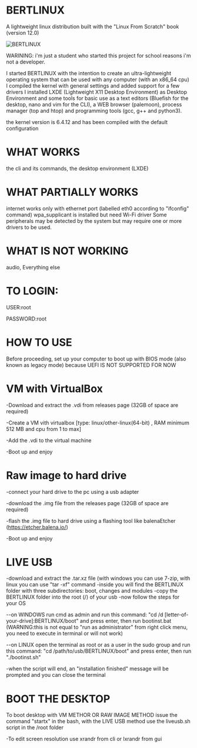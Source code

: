 # BERTLINUX


A lightweight linux distribution built with the "Linux From Scratch" book (version 12.0)

![BERTLINUX](https://github.com/gbertuzzi05/BERTLINUX/assets/106744847/12d48007-3e45-4c46-83ba-041beca3e2bf)





WARINING: i'm just a student who started this project for school reasons i'm not a developer.





I started BERTLINUX with the intention to create an ultra-lightweight operating system that can be used with any computer (with an x86_64 cpu)
I compiled the kernel with general settings and added support for a few drivers
I installed LXDE (Lightweight X11 Desktop Environment) as Desktop Environment and some tools for basic use as a text editors (Bluefish for the desktop, nano and vim for the CLI), a WEB browser (palemoon), process manager (top and htop) and programming tools (gcc, g++ and python3).

the kernel version is 6.4.12 and has been compiled with the default configuration

# WHAT WORKS



the cli and its commands, the desktop environment (LXDE) 

# WHAT PARTIALLY WORKS


internet works only with ethernet port (labelled eth0 according to "ifconfig" command) wpa_supplicant is installed but need Wi-Fi driver
Some peripherals may be detected by the system but may require one or more drivers to be used.
# WHAT IS NOT WORKING


audio, Everything else


# TO LOGIN:

USER:root

PASSWORD:root





# HOW TO USE 
Before proceeding, set up your computer to boot up with BIOS mode (also known as legacy mode) because UEFI IS NOT SUPPORTED FOR NOW


# VM with VirtualBox
-Download and extract the .vdi from releases page (32GB of space are required)


-Create a VM vith virtualbox [type: linux/other-linux(64-bit) , RAM minimum 512 MB and cpu from 1 to max]


-Add the .vdi to the virtual machine


-Boot up and enjoy


# Raw image to hard drive

-connect your hard drive to the pc using a usb adapter

-download the .img file from the releases page (32GB of space are required)

-flash the .img file to hard drive using a flashing tool like balenaEtcher (https://etcher.balena.io/)

-Boot up and enjoy


# LIVE USB

-download and extract the .tar.xz file (with windows you can use 7-zip, with linux you can use "tar -xf" command
-inside you will find the BERTLINUX folder with three subdirectories: boot, changes and modules
-copy the BERTLINUX folder into the root (/) of your usb
-now follow the steps for your OS 


--on WINDOWS run cmd as admin and run this command: "cd /d [letter-of-your-drive]:BERTLINUX/boot" and press enter, then run bootinst.bat (WARNING:this is not equal to "run as administrator" from right click menu, you need to execute in terminal or will not work)



--on LINUX open the terminal as root or as a user in the sudo group and run this command: "cd /path/to/usb/BERTLINUX/boot" and press enter, then run "./bootinst.sh" 



-when the script will end, an "installation finished" message will be prompted and you can close the terminal

# BOOT THE DESKTOP


  To boot desktop with VM METHOR OR RAW IMAGE METHOD issue the command "startx" in the bash, with the LIVE USB method use the liveusb.sh script in the /root folder



-To edit screen resolution use xrandr from cli or lxrandr from gui


